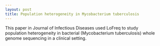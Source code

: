 ```yaml
---
layout: post
title: Population heterogeneity in Mycobacterium tuberculosis
---
```

This paper in Journal of Infectious Diseases used LoFreq to study population
heterogeneity in bacterial (Mycobacterium tuberculosis) whole genome sequencing
in a clinical setting.
